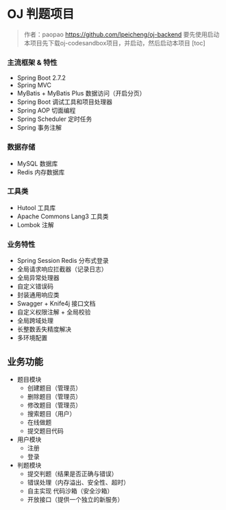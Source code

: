 # OJ 判题项目

> 作者：paopao https://github.com/lpeicheng/oj-backend
> 要先使用启动本项目先下载oj-codesandbox项目，并启动，然后启动本项目
[toc]

### 主流框架 & 特性

- Spring Boot 2.7.2
- Spring MVC
- MyBatis + MyBatis Plus 数据访问（开启分页）
- Spring Boot 调试工具和项目处理器
- Spring AOP 切面编程
- Spring Scheduler 定时任务
- Spring 事务注解

### 数据存储

- MySQL 数据库
- Redis 内存数据库

### 工具类

- Hutool 工具库
- Apache Commons Lang3 工具类
- Lombok 注解

### 业务特性

- Spring Session Redis 分布式登录
- 全局请求响应拦截器（记录日志）
- 全局异常处理器
- 自定义错误码
- 封装通用响应类
- Swagger + Knife4j 接口文档
- 自定义权限注解 + 全局校验
- 全局跨域处理
- 长整数丢失精度解决
- 多环境配置


## 业务功能

- 题目模块
    - 创建题目（管理员）
    - 删除题目（管理员）
    - 修改题目（管理员）
    - 搜索题目（用户）
    - 在线做题
    - 提交题目代码
- 用户模块
    - 注册
    - 登录
- 判题模块
    - 提交判题（结果是否正确与错误）
    - 错误处理（内存溢出、安全性、超时）
    - 自主实现 代码沙箱（安全沙箱）
    - 开放接口（提供一个独立的新服务）
